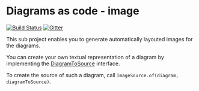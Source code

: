 # Diagrams as code - image
[![Build Status](https://travis-ci.com/diagramsascode/diagramsascode.svg?branch=main)](https://travis-ci.com/diagramsascode/diagramsascode)
[![Gitter](https://badges.gitter.im/diagramsascode/community.svg)](https://gitter.im/diagramsascode/community?utm_source=badge&utm_medium=badge&utm_campaign=pr-badge)

This sub project enables you to generate automatically layouted images for the diagrams.

You can create your own textual representation of a diagram by implementing the [DiagramToSource](https://github.com/diagramsascode/diagramsascode/blob/main/image/src/main/java/org/diagramsascode/image/DiagramToSource.java) 
interface.

To create the source of such a diagram, call `ImageSource.of(diagram, diagramToSource)`.
